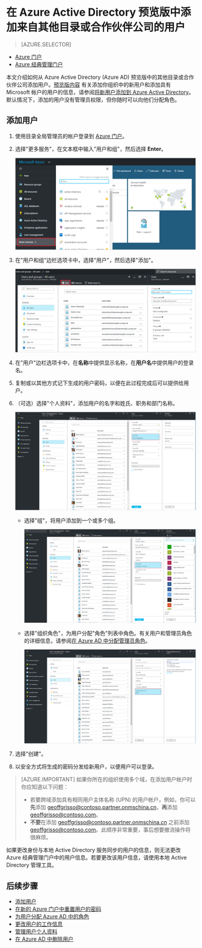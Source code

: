 <properties
	pageTitle="在 Azure Active Directory 预览版中添加来自其他目录或合作伙伴公司的用户 | Azure"
	description="介绍如何在 Azure Active Directory 中添加用户或更改用户信息，包括外部用户和来宾用户。"
	services="active-directory"
	documentationCenter=""
	authors="curtand"
	manager="femila"
	editor=""/>

<tags
	ms.service="active-directory"
	ms.workload="identity"
	ms.tgt_pltfrm="na"
	ms.devlang="na"
	ms.topic="article"
	ms.date="09/12/2016"
	ms.author="curtand"
   	wacn.date="10/11/2016"/>

# 在 Azure Active Directory 预览版中添加来自其他目录或合作伙伴公司的用户

> [AZURE.SELECTOR]
- [Azure 门户](/documentation/articles/active-directory-users-create-external-azure-portal/)
- [Azure 经典管理门户](/documentation/articles/active-directory-create-users-external/)

本文介绍如何从 Azure Active Directory (Azure AD) 预览版中的其他目录或合作伙伴公司添加用户。[预览版内容](/documentation/articles/active-directory-preview-explainer/) 有关添加你组织中的新用户和添加具有 Microsoft 帐户的用户的信息，请参阅[将新用户添加到 Azure Active Directory](/documentation/articles/active-directory-users-create-azure-portal/)。默认情况下，添加的用户没有管理员权限，但你随时可以向他们分配角色。

## 添加用户

1.  使用目录全局管理员的帐户登录到 [Azure 门户](https://portal.azure.cn)。

2.  选择"更多服务"，在文本框中输入"用户和组"，然后选择 **Enter**。

    ![打开"用户管理"](./media/active-directory-users-create-external-azure-portal/create-users-user-management.png)

3.  在"用户和组"边栏选项卡中，选择"用户"，然后选择"添加"。

    ![选择"添加"命令](./media/active-directory-users-create-external-azure-portal/create-users-add-command.png)

4. 在"用户"边栏选项卡中，在**名称**中提供显示名称，在**用户名**中提供用户的登录名。

5. 复制或以其他方式记下生成的用户密码，以便在此过程完成后可以提供给用户。

6. （可选）选择"个人资料"，添加用户的名字和姓氏、职务和部门名称。

	![Opening the user profile](./media/active-directory-users-create-external-azure-portal/create-users-user-profile.png)

	- 选择"组"，将用户添加到一个或多个组。

		![将用户添加到组](./media/active-directory-users-create-external-azure-portal/create-users-user-groups.png)

	- 选择"组织角色"，为用户分配"角色"列表中角色。有关用户和管理员角色的详细信息，请参阅[在 Azure AD 中分配管理员角色](/documentation/articles/active-directory-assign-admin-roles/)。

		![为用户分配角色](./media/active-directory-users-create-external-azure-portal/create-users-assign-role.png)

7. 选择"创建"。

8. 以安全方式将生成的密码分发给新用户，以便用户可以登录。

> [AZURE.IMPORTANT] 如果你所在的组织使用多个域，在添加用户帐户时你应知道以下问题：
>
> - 若要跨域添加具有相同用户主体名称 (UPN) 的用户帐户，例如，你可以**先**添加 geoffgrisso@contoso.partner.onmschina.cn，**再**添加 geoffgrisso@contoso.com。
> - **不要**在添加 geoffgrisso@contoso.partner.onmschina.cn 之前添加 geoffgrisso@contoso.com。此顺序非常重要，事后想要撤消操作将很麻烦。

如果更改身份与本地 Active Directory 服务同步的用户的信息，则无法更改 Azure 经典管理门户中的用户信息。若要更改该用户信息，请使用本地 Active Directory 管理工具。


## 后续步骤

- [添加用户](/documentation/articles/active-directory-users-create-azure-portal/)
- [在新的 Azure 门户中重置用户的密码](/documentation/articles/active-directory-users-reset-password-azure-portal/)
- [为用户分配 Azure AD 中的角色](/documentation/articles/active-directory-users-assign-role-azure-portal/)
- [更改用户的工作信息](/documentation/articles/active-directory-users-work-info-azure-portal/)
- [管理用户个人资料](/documentation/articles/active-directory-users-profile-azure-portal/)
- [在 Azure AD 中删除用户](/documentation/articles/active-directory-users-delete-user-azure-portal/)

<!---HONumber=Mooncake_0926_2016-->
